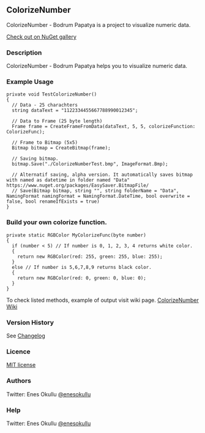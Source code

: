 ## ColorizeNumber

ColorizeNumber - Bodrum Papatya is a project to visualize numeric data.

[Check out on NuGet gallery](https://www.nuget.org/packages/ColorizeNumber/)

### Description

ColorizeNumber - Bodrum Papatya helps you to visualize numeric data.

### Example Usage

```
private void TestColorizeNumber()
{
  // Data - 25 charachters
  string dataText = "1122334455667788990012345";

  // Data to Frame (25 byte length)
  Frame frame = CreateFrameFromData(dataText, 5, 5, colorizeFunction: ColorizeFunc);

  // Frame to Bitmap (5x5)
  Bitmap bitmap = CreateBitmap(frame);

  // Saving bitmap.
  bitmap.Save("./ColorizeNumberTest.bmp", ImageFormat.Bmp);

  // Alternatif saving, alpha version. It automatically saves bitmap with named as datetime in folder named "Data" https://www.nuget.org/packages/EasySaver.BitmapFile/
  // Save(Bitmap bitmap, string "", string folderName = "Data", NamingFormat namingFormat = NamingFormat.DateTime, bool overwrite = false, bool renameIfExists = true)
}
```

### Build your own colorize function.
```
private static RGBColor MyColorizeFunc(byte number)
{
  if (number < 5) // If number is 0, 1, 2, 3, 4 returns white color.
  {
    return new RGBColor(red: 255, green: 255, blue: 255);
  }
  else // If number is 5,6,7,8,9 returns black color.
  {
    return new RGBColor(red: 0, green: 0, blue: 0);
  }
}
```

To check listed methods, example of output visit wiki page. [ColorizeNumber Wiki](https://github.com/meokullu/ColorizeNumber/wiki/Home)

### Version History
See [Changelog](https://github.com/meokullu/ColorizeNumber/blob/master/CHANGELOG.md)

### Licence
[MIT license](https://github.com/meokullu/ColorizeNumber/blob/master/LICENSE)

### Authors
Twitter: Enes Okullu [@enesokullu](https://twitter.com/EnesOkullu)

### Help
Twitter: Enes Okullu [@enesokullu](https://twitter.com/EnesOkullu)
